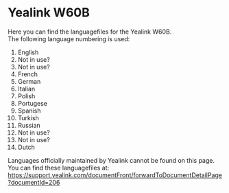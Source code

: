 # Yealink W60B

Here you can find the languagefiles for the Yealink W60B.  
The following language numbering is used:

1. English
2. Not in use?
3. Not in use?
4. French
5. German
6. Italian
7. Polish
8. Portugese
9. Spanish
10. Turkish
11. Russian
12. Not in use?
13. Not in use?
14. Dutch

Languages officially maintained by Yealink cannot be found on this page. You can find these languagefiles at: https://support.yealink.com/documentFront/forwardToDocumentDetailPage?documentId=206


